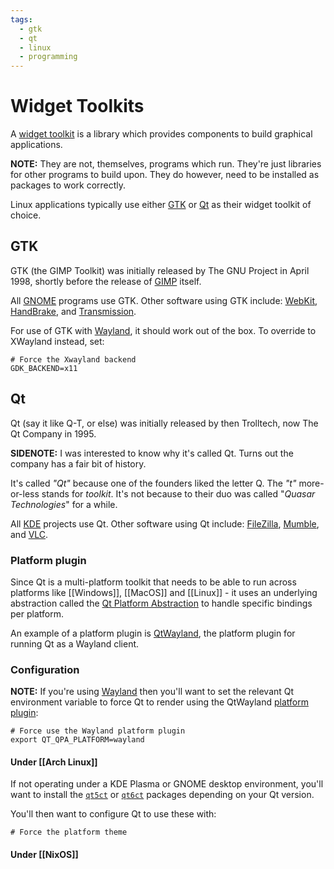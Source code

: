 ```yaml
---
tags:
  - gtk
  - qt
  - linux
  - programming
---
```


# Widget Toolkits

A [widget toolkit](https://en.wikipedia.org/wiki/Widget_toolkit) is a library which provides components to build graphical applications.

**NOTE:** They are not, themselves, programs which run. They're just libraries for other programs to build upon. They do however, need to be installed as packages to work correctly.

Linux applications typically use either [GTK](https://www.gtk.org/) or [Qt](https://www.qt.io/) as their widget toolkit of choice.

## GTK

GTK (the GIMP Toolkit) was initially released by The GNU Project in April 1998, shortly before the release of [GIMP](https://www.gtk.org/) itself.

All [GNOME](https://www.gnome.org/) programs use GTK. Other software using GTK include: [WebKit](https://webkitgtk.org/), [HandBrake](https://handbrake.fr/), and [Transmission](https://transmissionbt.com/).

For use of GTK with [Wayland](Windowing%20Systems#Wayland), it should work out of the box. To override to XWayland instead, set:
```shell
# Force the Xwayland backend
GDK_BACKEND=x11
```

## Qt

Qt (say it like Q-T, or else) was initially released by then Trolltech, now The Qt Company in 1995.

**SIDENOTE:** I was interested to know why it's called Qt. Turns out the company has a fair bit of history.

It's called *"Qt"* because one of the founders liked the letter Q. The *"t"* more-or-less stands for *toolkit*. It's not because to their duo was called "*Quasar Technologies*" for a while.

All [KDE](https://en.wikipedia.org/wiki/KDE_Projects) projects use Qt. Other software using Qt include: [FileZilla](https://en.wikipedia.org/wiki/KDE_Projects), [Mumble](https://www.mumble.info/), and [VLC](https://www.videolan.org/vlc/).

### Platform plugin

Since Qt is a multi-platform toolkit that needs to be able to run across platforms like [[Windows]], [[MacOS]] and [[Linux]] - it uses an underlying abstraction called the [Qt Platform Abstraction](https://doc.qt.io/qt-5/qpa.html) to handle specific bindings per platform.

An example of a platform plugin is [QtWayland](https://wiki.qt.io/QtWayland#How_do_I_use_QtWayland.3F), the platform plugin for running Qt as a Wayland client.

### Configuration

**NOTE:** If you're using [Wayland](Windowing%20Systems#Wayland) then you'll want to set the relevant Qt environment variable to force Qt to render using the QtWayland [platform plugin](#Platform%20plugin):
```shell
# Force use the Wayland platform plugin
export QT_QPA_PLATFORM=wayland
```

#### Under [[Arch Linux]]

If not operating under a KDE Plasma or GNOME desktop environment, you'll want to install the [`qt5ct`](https://sourceforge.net/projects/qt5ct/) or [`qt6ct`](https://github.com/trialuser02/qt6ct) packages depending on your Qt version.

You'll then want to configure Qt to use these with:
```shell
# Force the platform theme

```

#### Under [[NixOS]]